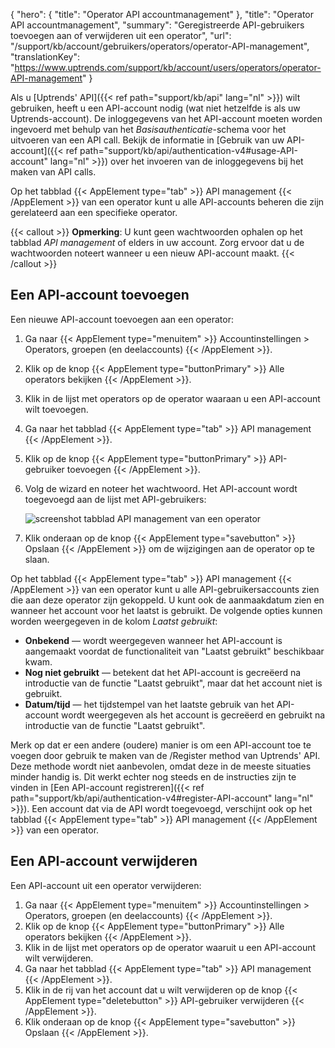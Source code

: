 {
  "hero": {
    "title": "Operator API accountmanagement"
  },
  "title": "Operator API accountmanagement",
  "summary": "Geregistreerde API-gebruikers toevoegen aan of verwijderen uit een operator",
  "url": "/support/kb/account/gebruikers/operators/operator-API-management",
  "translationKey": "https://www.uptrends.com/support/kb/account/users/operators/operator-API-management"
}

Als u [Uptrends' API]({{< ref path="support/kb/api" lang="nl" >}}) wilt gebruiken, heeft u een API-account nodig (wat niet hetzelfde is als uw Uptrends-account). De inloggegevens van het API-account moeten worden ingevoerd met behulp van het *Basisauthenticatie*-schema voor het uitvoeren van een API call. Bekijk de informatie in [Gebruik van uw API-account]({{< ref path="support/kb/api/authentication-v4#usage-API-account" lang="nl" >}}) over het invoeren van de inloggegevens bij het maken van API calls.

Op het tabblad {{< AppElement type="tab" >}} API management {{< /AppElement >}} van een operator kunt u alle API-accounts beheren die zijn gerelateerd aan een specifieke operator.

{{< callout >}} **Opmerking**: U kunt geen wachtwoorden ophalen op het tabblad *API management* of elders in uw account. Zorg ervoor dat u de wachtwoorden noteert wanneer u een nieuw API-account maakt. {{< /callout >}}

## Een API-account toevoegen 

Een nieuwe API-account toevoegen aan een operator:

1. Ga naar {{< AppElement type="menuitem" >}} Accountinstellingen > Operators, groepen (en deelaccounts) {{< /AppElement >}}.
2. Klik op de knop {{< AppElement type="buttonPrimary" >}} Alle operators bekijken {{< /AppElement >}}. 
3. Klik in de lijst met operators op de operator waaraan u een API-account wilt toevoegen.
4. Ga naar het tabblad {{< AppElement type="tab" >}} API management {{< /AppElement >}}.
5. Klik op de knop {{< AppElement type="buttonPrimary" >}} API-gebruiker toevoegen {{< /AppElement >}}.
6. Volg de wizard en noteer het wachtwoord. Het API-account wordt toegevoegd aan de lijst met API-gebruikers:

   ![screenshot tabblad API management van een operator](/img/content/scr_operator-API-management.min.png)

7. Klik onderaan op de knop {{< AppElement type="savebutton" >}} Opslaan {{< /AppElement >}} om de wijzigingen aan de operator op te slaan.

Op het tabblad {{< AppElement type="tab" >}} API management {{< /AppElement >}} van een operator kunt u alle API-gebruikersaccounts zien die aan deze operator zijn gekoppeld. U kunt ook de aanmaakdatum zien en wanneer het account voor het laatst is gebruikt. De volgende opties kunnen worden weergegeven in de kolom *Laatst gebruikt*:

- **Onbekend** — wordt weergegeven wanneer het API-account is aangemaakt voordat de functionaliteit van "Laatst gebruikt" beschikbaar kwam.
- **Nog niet gebruikt** — betekent dat het API-account is gecreëerd na introductie van de functie "Laatst gebruikt", maar dat het account niet is gebruikt.
- **Datum/tijd** — het tijdstempel van het laatste gebruik van het API-account wordt weergegeven als het account is gecreëerd en gebruikt na introductie van de functie "Laatst gebruikt".

Merk op dat er een andere (oudere) manier is om een API-account toe te voegen door gebruik te maken van de /Register method van Uptrends' API. Deze methode wordt niet aanbevolen, omdat deze in de meeste situaties minder handig is. Dit werkt echter nog steeds en de instructies zijn te vinden in [Een API-account registreren]({{< ref path="support/kb/api/authentication-v4#register-API-account" lang="nl" >}}). Een account dat via de API wordt toegevoegd, verschijnt ook op het tabblad {{< AppElement type="tab" >}} API management {{< /AppElement >}} van een operator. 

 ## Een API-account verwijderen 

 Een API-account uit een operator verwijderen:

1. Ga naar {{< AppElement type="menuitem" >}} Accountinstellingen > Operators, groepen (en deelaccounts) {{< /AppElement >}}.
2. Klik op de knop {{< AppElement type="buttonPrimary" >}} Alle operators bekijken {{< /AppElement >}}. 
3. Klik in de lijst met operators op de operator waaruit u een API-account wilt verwijderen.
4. Ga naar het tabblad {{< AppElement type="tab" >}} API management {{< /AppElement >}}.
5. Klik in de rij van het account dat u wilt verwijderen op de knop {{< AppElement type="deletebutton" >}} API-gebruiker verwijderen {{< /AppElement >}}.
6. Klik onderaan op de knop {{< AppElement type="savebutton" >}} Opslaan {{< /AppElement >}}.
